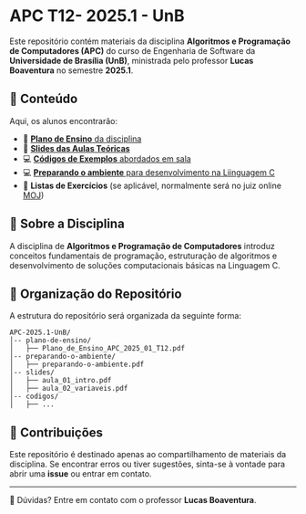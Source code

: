 # APC T12- 2025.1 - UnB

Este repositório contém materiais da disciplina **Algoritmos e Programação de Computadores (APC)** do curso de Engenharia de Software da **Universidade de Brasília (UnB)**, ministrada pelo professor **Lucas Boaventura** no semestre **2025.1**.

## 📌 Conteúdo

Aqui, os alunos encontrarão:

- 📑 [**Plano de Ensino** da disciplina](./plano-de-ensino/Plano_de_Ensino_APC_2025_01_T12.pdf)
- 📂 [**Slides das Aulas Teóricas**](./slides/)
- 💻 [**Códigos de Exemplos** abordados em sala](./codigos/)
- 💻 [**Preparando o ambiente** para desenvolvimento na Liinguagem C](./preparando-o-ambiente/preparando-o-ambiente.md)
- 📝 **Listas de Exercícios** (se aplicável, normalmente será no juiz online [MOJ](https://moj.naquadah.com.br/))

## 📜 Sobre a Disciplina

A disciplina de **Algoritmos e Programação de Computadores** introduz conceitos fundamentais de programação, estruturação de algoritmos e desenvolvimento de soluções computacionais básicas na Linguagem C.

## 📂 Organização do Repositório

A estrutura do repositório será organizada da seguinte forma:
```
APC-2025.1-UnB/
│-- plano-de-ensino/
│   ├── Plano_de_Ensino_APC_2025_01_T12.pdf
│-- preparando-o-ambiente/
│   ├── preparando-o-ambiente.pdf
│-- slides/
│   ├── aula_01_intro.pdf
│   ├── aula_02_variaveis.pdf
│-- codigos/
│   ├── ...
```

## 📢 Contribuições

Este repositório é destinado apenas ao compartilhamento de materiais da disciplina. Se encontrar erros ou tiver sugestões, sinta-se à vontade para abrir uma **issue** ou entrar em contato.

---
📧 Dúvidas? Entre em contato com o professor **Lucas Boaventura**.

